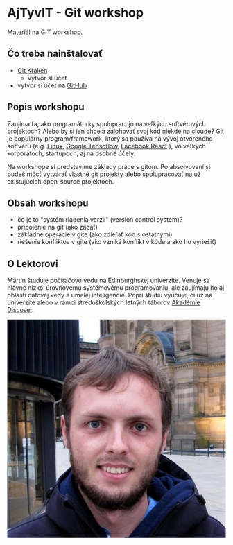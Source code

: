 # AjTyvIT - Git workshop
Materiál na GIT workshop.

## Čo treba nainštalovať
- [Git Kraken](https://www.gitkraken.com/)
    - vytvor si účet
- vytvor si účet na [GitHub](https://github.com/)

## Popis workshopu
Zaujíma ťa, ako programátorky spolupracujú na veľkých softvérových projektoch?
Alebo by si len chcela zálohovať svoj kód niekde na cloude?
Git je populárny program/framework, ktorý sa používa na vývoj otvoreného softvéru (e.g.
[Linux](https://github.com/torvalds/linux),
[Google Tensoflow](https://github.com/tensorflow/tensorflow),
[Facebook React](https://github.com/facebook/react)
), vo veľkých korporátoch, startupoch, aj na osobné účely.

Na workshope si predstavíme základy práce s gitom.
Po absolvovaní si budeš môcť vytvárať vlastné git projekty alebo spolupracovať na už existujúcich open-source projektoch.


## Obsah workshopu
- čo je to "systém riadenia verzií" (version control system)?
- pripojenie na git (ako začať)
- základné operácie v gite (ako zdieľať kód s ostatnými)
- riešenie konfliktov v gite (ako vzniká konflikt v kóde a ako ho vyriešiť)

## O Lektorovi
Martin študuje počítačovú vedu na Edinburghskej univerzite.
Venuje sa hlavne nízko-úrovňovému systémovému programovaniu, ale zaujímajú ho aj oblasti dátovej vedy a umelej inteligencie.
Popri štúdiu vyučuje, či už na univerzite alebo v rámci stredoškolských letných táborov [Akadémie Discover](https://discover.sk/).

![A test](images/profile.jpg)

